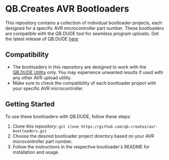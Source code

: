 # QB.Creates AVR Bootloaders
This repository contains a collection of individual bootloader projects, each designed for a specific AVR microcontroller part number. These bootloaders are compatible with the QB.DUDE tool for seamless program uploads. Get the latest release of QB.DUDE <a href="https://github.com/qb-creates/qbdude">here</a>

## Compatibility

- The bootloaders in this repository are designed to work with the <a href="https://github.com/qb-creates/qbdude">QB.DUDE Utility</a> only. You may experience unwanted results if used with any other AVR upload utility.
- Make sure to check the compatibility of each bootloader project with your specific AVR microcontroller.
  
## Getting Started

To use these bootloaders with QB.DUDE, follow these steps:

1. Clone this repository: `git clone https://github.com/qb-creates/avr-bootloaders.git`
2. Choose the desired bootloader project directory based on your AVR microcontroller part number.
3. Follow the instructions in the respective bootloader's README for installation and usage.
